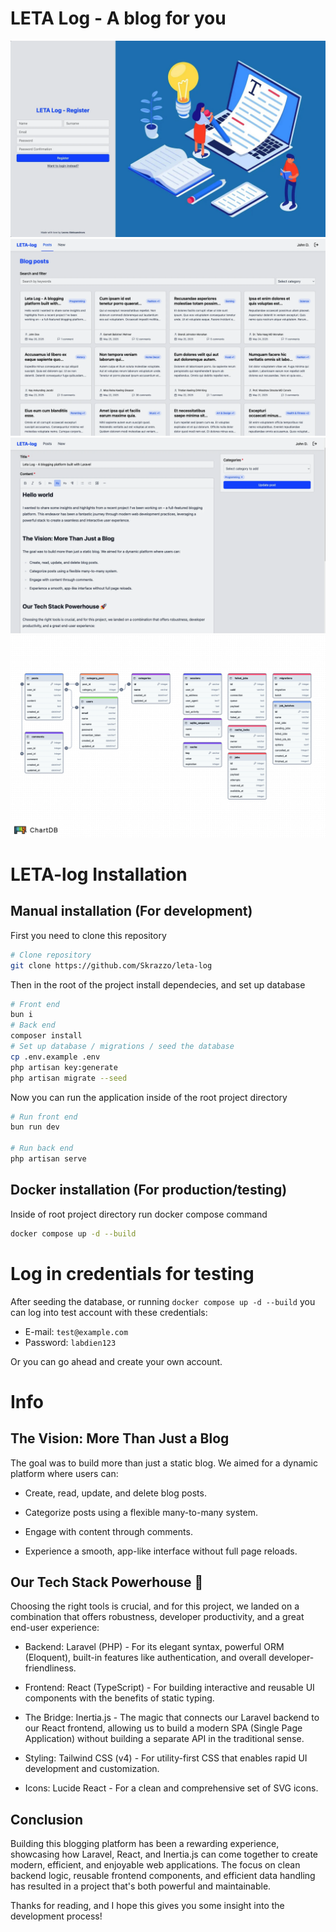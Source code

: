 # LETA Log - A blog for you

![Register](/previews/register.webp)
![Dashboard](/previews/dashboard.webp)
![Edit and create post view](/previews/create.webp)
![Database](/previews/database.webp)

# LETA-log Installation

## Manual installation (For development)

First you need to clone this repository

```sh
# Clone repository
git clone https://github.com/Skrazzo/leta-log
```

Then in the root of the project install dependecies, and set up database

```sh
# Front end
bun i
# Back end
composer install
# Set up database / migrations / seed the database
cp .env.example .env
php artisan key:generate
php artisan migrate --seed
```

Now you can run the application inside of the root project directory

```sh
# Run front end
bun run dev

# Run back end
php artisan serve
```

## Docker installation (For production/testing)

Inside of root project directory run docker compose command

```sh
docker compose up -d --build
```

# Log in credentials for testing

After seeding the database, or running `docker compose up -d --build` you can log into test account with these credentials:

- E-mail: `test@example.com`
- Password: `labdien123`

Or you can go ahead and create your own account.

# Info

## The Vision: More Than Just a Blog

The goal was to build more than just a static blog. We aimed for a dynamic platform where users can:

- Create, read, update, and delete blog posts.

- Categorize posts using a flexible many-to-many system.

- Engage with content through comments.

- Experience a smooth, app-like interface without full page reloads.

## Our Tech Stack Powerhouse 🚀

Choosing the right tools is crucial, and for this project, we landed on a combination that offers robustness, developer productivity, and a great end-user experience:

- Backend: Laravel (PHP) - For its elegant syntax, powerful ORM (Eloquent), built-in features like authentication, and overall developer-friendliness.

- Frontend: React (TypeScript) - For building interactive and reusable UI components with the benefits of static typing.

- The Bridge: Inertia.js - The magic that connects our Laravel backend to our React frontend, allowing us to build a modern SPA (Single Page Application) without building a separate API in the traditional sense.

- Styling: Tailwind CSS (v4) - For utility-first CSS that enables rapid UI development and customization.

- Icons: Lucide React - For a clean and comprehensive set of SVG icons.

## Conclusion

Building this blogging platform has been a rewarding experience, showcasing how Laravel, React, and Inertia.js can come together to create modern, efficient, and enjoyable web applications. The focus on clean backend logic, reusable frontend components, and efficient data handling has resulted in a project that's both powerful and maintainable.

Thanks for reading, and I hope this gives you some insight into the development process!
